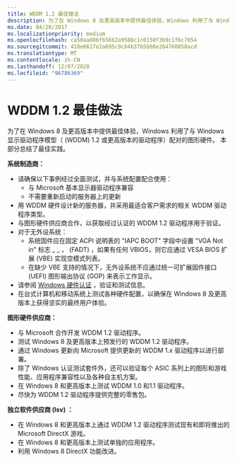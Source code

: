 ```yaml
---
title: WDDM 1.2 最佳做法
description: 为了在 Windows 8 及更高版本中提供最佳体验，Windows 利用了与 Windows 显示驱动程序模型（ (WDDM) 1.2 或更高版本的驱动程序）配对的图形硬件。 本部分总结了最佳实践。
ms.date: 04/20/2017
ms.localizationpriority: medium
ms.openlocfilehash: ca50aa886f65662a9588c1c0150f3b9c1f6c7054
ms.sourcegitcommit: 418e6617e2a695c9cb4b37b5b60e264760858acd
ms.translationtype: MT
ms.contentlocale: zh-CN
ms.lasthandoff: 12/07/2020
ms.locfileid: "96786369"
---
```

# <a name="wddm-12-best-practices"></a>WDDM 1.2 最佳做法


为了在 Windows 8 及更高版本中提供最佳体验，Windows 利用了与 Windows 显示驱动程序模型（ (WDDM) 1.2 或更高版本的驱动程序）配对的图形硬件。 本部分总结了最佳实践。

**系统制造商：**

-   请确保以下事例经过全面测试，并与系统配置配合使用：
    -   与 Microsoft 基本显示器驱动程序兼容
    -   不需要重新启动的服务器上的更新
-   用 WDDM 硬件设计新的服务器，并采用最适合客户需求的相关 WDDM 驱动程序类型。
-   与图形硬件供应商合作，以获取经过认证的 WDDM 1.2 驱动程序用于验证。
-   对于无外设系统：
    -   系统固件应在固定 ACPI 说明表的 "IAPC BOOT" 字段中设置 "VGA Not in" 标志 \_ \_ ， (FADT) ，如果有任何 VBIOS，则它应通过 VESA BIOS 扩展 (VBE) 实现空模式列表。
    -   在缺少 VBE 支持的情况下，无外设系统不应通过统一可扩展固件接口 (UEFI) 图形输出协议 (GOP) 来表示工作显示。
-   请参阅 [Windows 硬件认证](/previous-versions/windows/hardware/hck/jj124227(v=vs.85)) ，验证和测试信息。
-   在台式计算机和移动系统上测试各种硬件配置，以确保在 Windows 8 及更高版本上获得坚实的最终用户体验。

**图形硬件供应商：**

-   与 Microsoft 合作开发 WDDM 1.2 驱动程序。
-   测试 Windows 8 及更高版本上预发行的 WDDM 1.2 驱动程序。
-   通过 Windows 更新向 Microsoft 提供更新的 WDDM 1.x 驱动程序以进行部署。
-   除了 Windows 认证测试套件外，还可以验证每个 ASIC 系列上的图形和游戏性能、应用程序兼容性以及各种自主机方案。
-   在 Windows 8 和更高版本上测试 WDDM 1.0 和1.1 驱动程序。
-   尽快为 WDDM 1.2 驱动程序提供完整的零售包。

**独立软件供应商 (Isv) ：**

-   在 Windows 8 和更高版本上通过 WDDM 1.2 驱动程序测试现有和即将推出的 Microsoft DirectX 游戏。
-   在 Windows 8 和更高版本上测试单独的应用程序。
-   利用 Windows 8 DirectX 功能改进。

 

